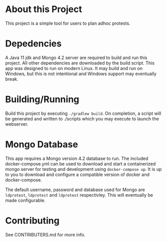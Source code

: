 # About this Project

This project is a simple tool for users to plan adhoc protests.

# Depedencies

A Java 11 jdk and Mongo 4.2 server are required to build and run this project.
All other dependencies are downloaded by the build script. This app was
designed to run on modern Linux. It may build and run on Windows, but this is
not intentional and Windows support may eventually break.

# Building/Running

Build this project by executing `./gradlew build`. On completion, a script
will be generated and written to ./scripts which you may execute to launch
the webserver.

# Mongo Database

This app requires a Mongo version 4.2 database to run. The included
docker-compose.yml can be used to download and start a containerized mongo
server for testing and development using `docker-compose up`. It is up to
you to download and configure a compatible version of docker and
docker-compose.

The default username, password and database used for Mongo are `ldprotest`,
`ldprotest` and `ldprotest` respectivley. This will eventually be made
configurable.

# Contributing

See CONTRIBUTERS.md for more info.
